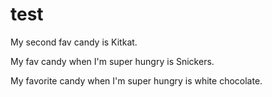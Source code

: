 # test

My second fav candy is Kitkat.

My fav candy when I'm super hungry is Snickers.

My favorite candy when I'm super hungry is white chocolate.
